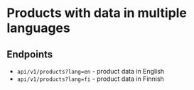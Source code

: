 # Products with data in multiple languages

## Endpoints

- `api/v1/products?lang=en` - product data in English
- `api/v1/products?lang=fi` - product data in Finnish
